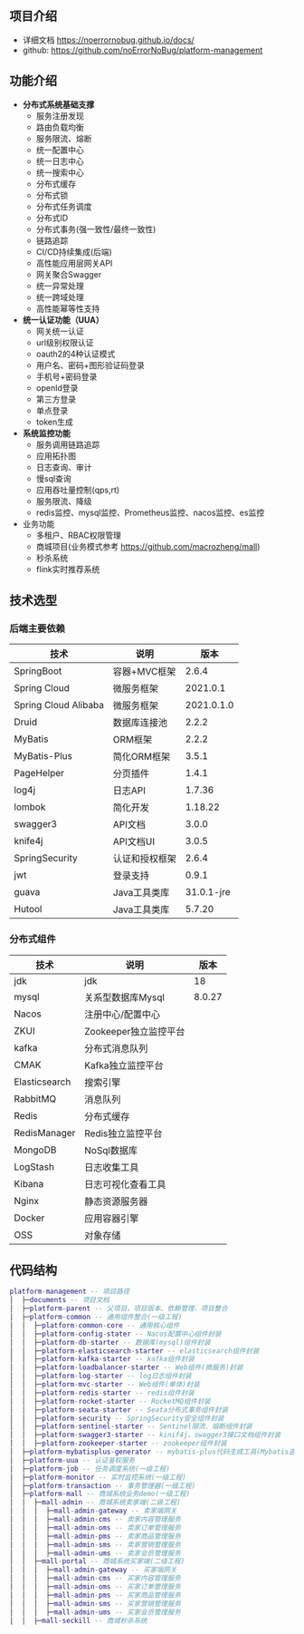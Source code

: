 ## 项目介绍
- 详细文档 https://noerrornobug.github.io/docs/
- github: https://github.com/noErrorNoBug/platform-management

## 功能介绍
- **分布式系统基础支撑**
  - 服务注册发现
  - 路由负载均衡
  - 服务限流、熔断
  - 统一配置中心
  - 统一日志中心
  - 统一搜索中心
  - 分布式缓存
  - 分布式锁
  - 分布式任务调度
  - 分布式ID
  - 分布式事务(强一致性/最终一致性)
  - 链路追踪
  - CI/CD持续集成(后端)
  - 高性能应用层网关API
  - 网关聚合Swagger
  - 统一异常处理
  - 统一跨域处理
  - 高性能幂等性支持
- **统一认证功能（UUA）**
  - 网关统一认证
  - url级别权限认证
  - oauth2的4种认证模式
  - 用户名、密码+图形验证码登录
  - 手机号+密码登录
  - openId登录
  - 第三方登录
  - 单点登录
  - token生成
- **系统监控功能**
  - 服务调用链路追踪
  - 应用拓扑图
  - 日志查询、审计
  - 慢sql查询
  - 应用吞吐量控制(qps,rt)
  - 服务限流、降级
  - redis监控、mysql监控、Prometheus监控、nacos监控、es监控
- 业务功能
  - 多租户、RBAC权限管理
  - 商城项目(业务模式参考 https://github.com/macrozheng/mall)
  - 秒杀系统
  - flink实时推荐系统

## 技术选型
### 后端主要依赖
| 技术                   | 说明            | 版本                                            |
|----------------------|---------------|-----------------------------------------------|
| SpringBoot           | 容器+MVC框架      | 2.6.4                                         |
| Spring Cloud         | 微服务框架         | 2021.0.1                                      |
| Spring Cloud Alibaba | 微服务框架         | 2021.0.1.0                                    |
| Druid                | 数据库连接池        | 2.2.2                                         |
| MyBatis              | ORM框架         | 2.2.2                                         |
| MyBatis-Plus         | 简化ORM框架       | 3.5.1                                         |
| PageHelper           | 分页插件          | 1.4.1                                         |
| log4j                | 日志API         | 1.7.36                                        |
| lombok               | 简化开发          | 1.18.22                                       |
| swagger3             | API文档         | 3.0.0                                         |
| knife4j              | API文档UI       | 3.0.5                                         |
| SpringSecurity       | 认证和授权框架       | 2.6.4                                         |
| jwt                  | 登录支持          | 0.9.1                                         |
| guava                | Java工具类库      | 31.0.1-jre                                    |
| Hutool               | Java工具类库      | 5.7.20                                        |


### 分布式组件
| 技术            | 说明              | 版本     |
|---------------|-----------------|--------|
| jdk           | jdk             | 18     |
| mysql         | 关系型数据库Mysql     | 8.0.27 |
| Nacos         | 注册中心/配置中心       |        |
| ZKUI          | Zookeeper独立监控平台 |        |
| kafka         | 分布式消息队列         |        |
| CMAK          | Kafka独立监控平台     |        |
| Elasticsearch | 搜索引擎            |        |
| RabbitMQ      | 消息队列            |        |
| Redis         | 分布式缓存           |        |
| RedisManager  | Redis独立监控平台     |        |
| MongoDB       | NoSql数据库        |        |
| LogStash      | 日志收集工具          |        |
| Kibana        | 日志可视化查看工具       |        |
| Nginx         | 静态资源服务器         |        |
| Docker        | 应用容器引擎          |        |
| OSS           | 对象存储            |        |


## 代码结构
```lua
platform-management -- 项目路径
│  ├─documents -- 项目文档
│  ├─platform-parent -- 父项目，项目版本、依赖管理、项目整合
│  ├─platform-common -- 通用组件整合(一级工程)
│  │  ├─platform-common-core -- 通用核心组件
│  │  ├─platform-config-stater -- Nacos配置中心组件封装
│  │  ├─platform-db-starter -- 数据库(mysql)组件封装
│  │  ├─platform-elasticsearch-starter -- elasticsearch组件封装
│  │  ├─platform-kafka-starter -- kafka组件封装
│  │  ├─platform-loadbalancer-starter -- Web组件(微服务)封装
│  │  ├─platform-log-starter -- log日志组件封装
│  │  ├─platform-mvc-starter -- Web组件(单体)封装
│  │  ├─platform-redis-starter -- redis组件封装
│  │  ├─platform-rocket-starter -- RocketMQ组件封装
│  │  ├─platform-seata-starter -- Seata分布式事务组件封装
│  │  ├─platform-security -- SpringSecurity安全组件封装
│  │  ├─platform-sentinel-starter -- Sentinel限流、熔断组件封装
│  │  ├─platform-swagger3-starter -- kinif4j、swagger3接口文档组件封装
│  │  ├─platform-zookeeper-starter -- zookeeper组件封装
│  ├─platform-mybatisplus-generator -- mybatis-plus代码生成工具(Mybatis逆向工具)
│  ├─platform-uua -- 认证鉴权服务
│  ├─platform-job -- 任务调度系统(一级工程)
│  ├─platform-monitor -- 实时监控系统(一级工程)
│  ├─platform-transaction -- 事务管理器(一级工程)
│  ├─platform-mall -- 商城系统业务demo(一级工程)
│  │  ├─mall-admin -- 商城系统卖家端(二级工程)
│  │  │  ├─mall-admin-gateway -- 卖家端网关
│  │  │  ├─mall-admin-cms -- 卖家内容管理服务
│  │  │  ├─mall-admin-oms -- 卖家订单管理服务
│  │  │  ├─mall-admin-pms -- 卖家商品管理服务
│  │  │  ├─mall-admin-sms -- 卖家营销管理服务
│  │  │  ├─mall-admin-ums -- 卖家会员管理服务
│  │  ├─mall-portal -- 商城系统买家端(二级工程)
│  │  │  ├─mall-admin-gateway -- 买家端网关
│  │  │  ├─mall-admin-cms -- 买家内容管理服务
│  │  │  ├─mall-admin-oms -- 买家订单管理服务
│  │  │  ├─mall-admin-pms -- 买家商品管理服务
│  │  │  ├─mall-admin-sms -- 买家营销管理服务
│  │  │  ├─mall-admin-ums -- 买家会员管理服务
│  │  ├─mall-seckill -- 商城秒杀系统

```